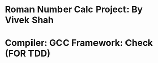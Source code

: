 Roman Number Calc Project: By Vivek Shah
=======================================================================
Compiler: GCC
Framework: Check (FOR TDD)
=======================================================================


